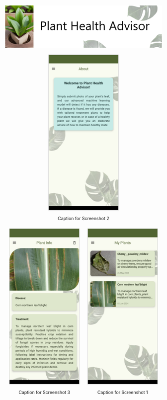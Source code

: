 ![Title](Screenshots/title.png)

<div style="display: flex; justify-content: center; align-items: center;">
  <div style="flex: 100%; padding: 5px; text-align: center;">
    <img src="Screenshots/8.jpg" alt="Screenshot 2" style="height: 500px; border: 1px solid #ccc;">
    <p>Caption for Screenshot 2</p>
  </div>
</div>

<div style="display: flex; justify-content: center; align-items: center;">
  <div style="flex: 50%; padding: 5px; text-align: center;">
    <img src="Screenshots/4.jpg" alt="Screenshot 3" style="height: 500px; border: 1px solid #ccc;">
    <p>Caption for Screenshot 3</p>
  </div>
  <div style="flex: 50%; padding: 5px; text-align: center;">
    <img src="Screenshots/5.jpg" alt="Screenshot 1" style="height: 500px; border: 1px solid #ccc;">
    <p>Caption for Screenshot 1</p>
  </div>
</div>
